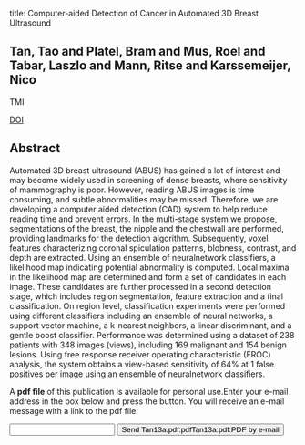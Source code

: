 title: Computer-aided Detection of Cancer in Automated 3D Breast Ultrasound

## Tan, Tao and Platel, Bram and Mus, Roel and Tabar, Laszlo and Mann, Ritse and Karssemeijer, Nico
TMI

<a href="https://doi.org/10.1109/TMI.2013.2263389">DOI</a>

## Abstract
Automated 3D breast ultrasound (ABUS) has gained a lot of interest and may become widely used in screening of dense breasts, where sensitivity of mammography is poor. However, reading ABUS images is time consuming, and subtle abnormalities may be missed. Therefore, we are developing a computer aided detection (CAD) system to help reduce reading time and prevent errors. In the multi-stage system we propose, segmentations of the breast, the nipple and the chestwall are performed, providing landmarks for the detection algorithm. Subsequently, voxel features characterizing coronal spiculation patterns, blobness, contrast, and depth are extracted. Using an ensemble of neuralnetwork classifiers, a likelihood map indicating potential abnormality is computed. Local maxima in the likelihood map are determined and form a set of candidates in each image. These candidates are further processed in a second detection stage, which includes region segmentation, feature extraction and a final classification. On region level, classification experiments were performed using different classifiers including an ensemble of neural networks, a support vector machine, a k-nearest neighbors, a linear discriminant, and a gentle boost classifier. Performance was determined using a dataset of 238 patients with 348 images (views), including 169 malignant and 154 benign lesions. Using free response receiver operating characteristic (FROC) analysis, the system obtains a view-based sensitivity of 64% at 1 false positives per image using an ensemble of neuralnetwork classifiers.

A <b>pdf file</b> of this publication is available for personal use.Enter your e-mail address in the box below and press the button. You will receive an e-mail message with a link to the pdf file.
<form action="sender.php">  <input type="text" name="email">  <input type="submit" value="Send Tan13a.pdf:pdfTan13a.pdf:PDF by e-mail"></form>